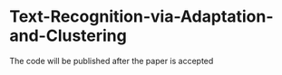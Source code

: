 # Text-Recognition-via-Adaptation-and-Clustering
The code will be published after the paper is accepted
